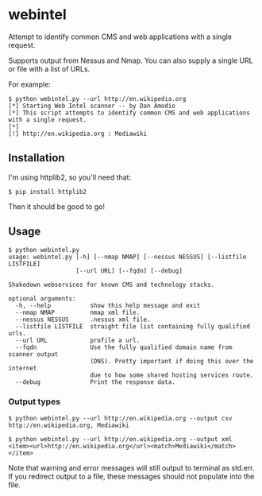 # webintel
Attempt to identify common CMS and web applications with a single request.

Supports output from Nessus and Nmap. 
You can also supply a single URL or file with a list of URLs.

For example:

    $ python webintel.py --url http://en.wikipedia.org
    [*] Starting Web Intel scanner -- by Dan Amodio
    [*] This script attempts to identify common CMS and web applications with a single request.
    [*]
    [!] http://en.wikipedia.org : Mediawiki

## Installation
I'm using httplib2, so you'll need that:

    $ pip install httplib2

Then it should be good to go!

## Usage

    $ python webintel.py
    usage: webintel.py [-h] [--nmap NMAP] [--nessus NESSUS] [--listfile LISTFILE]
                       [--url URL] [--fqdn] [--debug]

    Shakedown webservices for known CMS and technology stacks.

    optional arguments:
      -h, --help           show this help message and exit
      --nmap NMAP          nmap xml file.
      --nessus NESSUS      .nessus xml file.
      --listfile LISTFILE  straight file list containing fully qualified urls.
      --url URL            profile a url.
      --fqdn               Use the fully qualified domain name from scanner output
                           (DNS). Pretty important if doing this over the internet
                           due to how some shared hosting services route.
      --debug              Print the response data.

### Output types

    $ python webintel.py --url http://en.wikipedia.org --output csv
    http://en.wikipedia.org, Mediawiki

    $ python webintel.py --url http://en.wikipedia.org --output xml
    <item><url>http://en.wikipedia.org</url><match>Mediawiki</match></item>

Note that warning and error messages will still output to terminal as std.err. 
If you redirect output to a file, these messages should not populate into the file.

